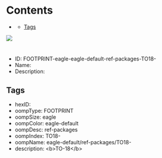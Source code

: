 



Contents
========

* [](#)
	* [Tags](#tags)
  
![][im]
# 

- ID: FOOTPRINT-eagle-eagle-default-ref-packages-TO18-
- Name: 
- Description: 

## Tags

- hexID: 
- oompType: FOOTPRINT
- oompSize: eagle
- oompColor: eagle-default
- oompDesc: ref-packages
- oompIndex: TO18-
- oompName: eagle-default/ref-packages/TO18-
- description: &lt;b&gt;TO-18&lt;/b&gt;



[im]: image.png
